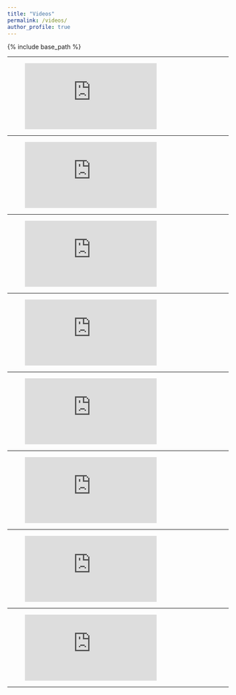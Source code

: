 ```yaml
---
title: "Videos"
permalink: /videos/
author_profile: true
---
```


{% include base_path %}

***

<figure class="video_container">
  <iframe src="https://www.youtube.com/embed/K15lNBAKDCs" frameborder="0" allowfullscreen="true"> </iframe>
</figure>

***

<figure class="video_container">
  <iframe src="https://www.youtube.com/embed/QCnU_M6DhYU" frameborder="0" allowfullscreen="true"> </iframe>
</figure>

***

<figure class="video_container">
  <iframe src="https://www.youtube.com/embed/igwULi_H1Kg" frameborder="0" allowfullscreen="true"> </iframe>
</figure>

***

<figure class="video_container">
  <iframe src="https://www.youtube.com/embed/_VBww8YQuA8" frameborder="0" allowfullscreen="true"> </iframe>
</figure>

***

<figure class="video_container">
  <iframe src="https://www.youtube.com/embed/24175-D8qZI" frameborder="0" allowfullscreen="true"> </iframe>
</figure>

***

<figure class="video_container">
  <iframe src="https://www.youtube.com/embed/4Q0eWI2UiT4" frameborder="0" allowfullscreen="true"> </iframe>
</figure>

***

<figure class="video_container">
  <iframe src="https://www.youtube.com/embed/UX8ou9xuYPE" frameborder="0" allowfullscreen="true"> </iframe>
</figure>

***

<figure class="video_container">
  <iframe src="https://www.youtube.com/embed/M1lE9MlFmVA" frameborder="0" allowfullscreen="true"> </iframe>
</figure>

***